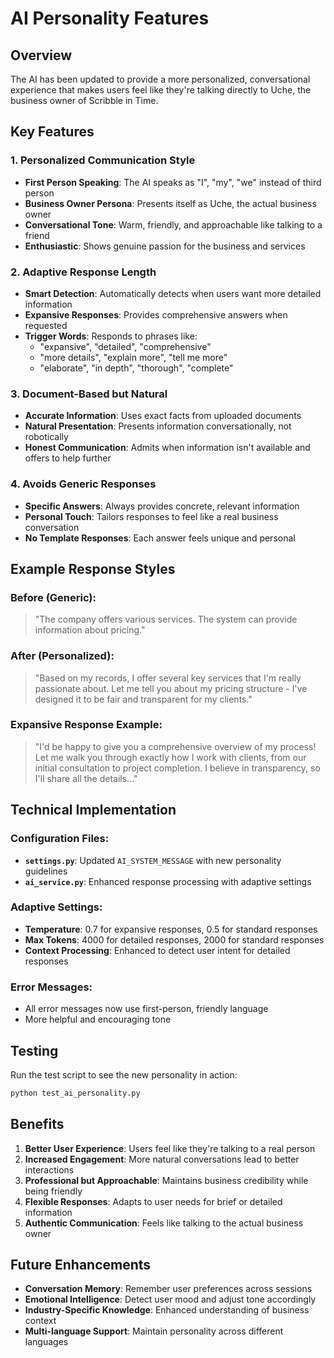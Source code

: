 # AI Personality Features

## Overview

The AI has been updated to provide a more personalized, conversational experience that makes users feel like they're talking directly to Uche, the business owner of Scribble in Time.

## Key Features

### 1. **Personalized Communication Style**
- **First Person Speaking**: The AI speaks as "I", "my", "we" instead of third person
- **Business Owner Persona**: Presents itself as Uche, the actual business owner
- **Conversational Tone**: Warm, friendly, and approachable like talking to a friend
- **Enthusiastic**: Shows genuine passion for the business and services

### 2. **Adaptive Response Length**
- **Smart Detection**: Automatically detects when users want more detailed information
- **Expansive Responses**: Provides comprehensive answers when requested
- **Trigger Words**: Responds to phrases like:
  - "expansive", "detailed", "comprehensive"
  - "more details", "explain more", "tell me more"
  - "elaborate", "in depth", "thorough", "complete"

### 3. **Document-Based but Natural**
- **Accurate Information**: Uses exact facts from uploaded documents
- **Natural Presentation**: Presents information conversationally, not robotically
- **Honest Communication**: Admits when information isn't available and offers to help further

### 4. **Avoids Generic Responses**
- **Specific Answers**: Always provides concrete, relevant information
- **Personal Touch**: Tailors responses to feel like a real business conversation
- **No Template Responses**: Each answer feels unique and personal

## Example Response Styles

### Before (Generic):
> "The company offers various services. The system can provide information about pricing."

### After (Personalized):
> "Based on my records, I offer several key services that I'm really passionate about. Let me tell you about my pricing structure - I've designed it to be fair and transparent for my clients."

### Expansive Response Example:
> "I'd be happy to give you a comprehensive overview of my process! Let me walk you through exactly how I work with clients, from our initial consultation to project completion. I believe in transparency, so I'll share all the details..."

## Technical Implementation

### Configuration Files:
- **`settings.py`**: Updated `AI_SYSTEM_MESSAGE` with new personality guidelines
- **`ai_service.py`**: Enhanced response processing with adaptive settings

### Adaptive Settings:
- **Temperature**: 0.7 for expansive responses, 0.5 for standard responses
- **Max Tokens**: 4000 for detailed responses, 2000 for standard responses
- **Context Processing**: Enhanced to detect user intent for detailed responses

### Error Messages:
- All error messages now use first-person, friendly language
- More helpful and encouraging tone

## Testing

Run the test script to see the new personality in action:
```bash
python test_ai_personality.py
```

## Benefits

1. **Better User Experience**: Users feel like they're talking to a real person
2. **Increased Engagement**: More natural conversations lead to better interactions
3. **Professional but Approachable**: Maintains business credibility while being friendly
4. **Flexible Responses**: Adapts to user needs for brief or detailed information
5. **Authentic Communication**: Feels like talking to the actual business owner

## Future Enhancements

- **Conversation Memory**: Remember user preferences across sessions
- **Emotional Intelligence**: Detect user mood and adjust tone accordingly
- **Industry-Specific Knowledge**: Enhanced understanding of business context
- **Multi-language Support**: Maintain personality across different languages 